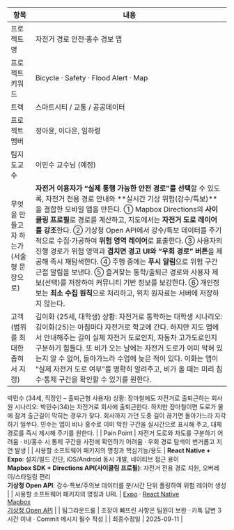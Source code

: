 | 항목 | 내용 |
|---|---|
| 프로젝트명 | 자전거 경로 안전·홍수 경보 앱 |
| 프로젝트 키워드 | Bicycle · Safety · Flood Alert · Map |
| 트랙 | 스마트시티 / 교통 / 공공데이터 |
| 프로젝트 멤버 | 정아윤, 이다은, 임하령 |
| 팀지도교수 | 이민수 교수님 (예정) |
| 무엇을 만들고자 하는가 (서술형 문장으로) | **자전거 이용자가 “실제 통행 가능한 안전 경로”를 선택**할 수 있도록, 자전거 전용 경로 안내와 **실시간 기상 위험(강수/특보)**을 결합한 모바일 앱을 만든다. ① Mapbox Directions의 **사이클링 프로필**로 경로를 계산하고, 지도에서는 **자전거 도로 레이어를 강조**한다. ② 기상청 Open API에서 강수/특보 데이터를 주기적으로 수집·가공하여 **위험 영역 레이어**로 표출한다. ③ 사용자의 진행 경로가 위험 영역과 **겹치면 경고 UI와 “우회 경로” 버튼**을 제공해 즉시 재탐색한다. ④ 주행 중에는 **푸시 알림**으로 위험 구간 근접 알림을 보낸다. ⑤ 즐겨찾는 통학/출퇴근 경로와 사용자 제보(선택)를 저장하여 커뮤니티 기반 정보를 보강한다. ⑥ 개인정보는 **최소 수집 원칙**으로 처리하고, 위치 원자료는 서버에 저장하지 않는다. |
| 고객 (범위를 최대한 좁혀서 지정) | 김이화 (25세, 대학생) 상황: 자전거로 통학하는 대학생 시나리오: 김이화(25)는 아침마다 자전거로 학교에 간다. 하지만 지도 앱에서 안내해주는 길이 실제 자전거 도로인지, 자동차 고가도로인지 구분하기 힘들다. 또 비가 오는 날에는 자전거 도로가 이미 막혀 있는지 알 수 없어, 돌아가느라 수업에 늦은 적이 있다. 이화는 앱이 “실제 자전거 도로 여부”를 명확히 알려주고, 비가 올 때는 미리 침수·통제 구간을 확인할 수 있기를 원한다.

박민수 (34세, 직장인 – 출퇴근형 사용자) 상황: 장마철에도 자전거로 출퇴근하는 회사원 시나리오: 박민수(34)는 자전거로 회사에 출퇴근한다. 하지만 장마철이면 도로가 물에 잠겨 출근길이 막히는 경우가 잦다. 회사까지 가던 도중 길이 끊기면 돌아가느라 지각하기 일쑤다. 민수는 앱이 비나 홍수로 이미 막힌 구간을 실시간으로 표시해 주고, 대체 경로를 즉시 제시해 주기를 원한다. |
| Pain Point | 자전거 도로와 차도를 구분하기 어려움 · 비/홍수 시 통제 구간을 사전에 확인하기 어려움 · 우회 경로 탐색이 번거롭고 지연 발생 |
| 사용할 소프트웨어 패키지의 명칭과 핵심기능/용도 | **React Native + Expo**: 설치/빌드 간단, iOS/Android 동시 개발, 네이티브 접근 용이<br>**Mapbox SDK + Directions API(사이클링 프로필)**: 자전거 전용 경로 지원, 오버레이/스타일링 편리<br>**기상청 Open API**: 강수·특보/주의보 데이터를 분/시간 단위 폴링하여 위험 레이어 생성 |
| 사용할 소프트웨어 패키지의 명칭과 URL | [Expo](https://expo.dev/) · [React Native](https://reactnative.dev/)<br>[Mapbox](https://www.mapbox.com/)<br>[기상청 Open API](https://data.kma.go.kr/) |
| 팀그라운드룰 | 조장이 빠뜨린 사항은 팀원이 보완 · 카톡 답변 3시간 이내 · Commit 메시지 필수 작성 |
| 최종수정일 | 2025-09-11 |
